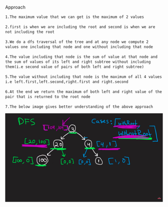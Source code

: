 Approach

    1.The maximum value that we can get is the maximum of 2 values 

    2.first is when we are including the root and second is when we are not including the root

    3.We do a dfs traversal of the tree and at any node we compute 2 values one including that node and one without including that node

    4.The value including that node is the sum of value at that node and the sum of values of its left and right subtree without including them(i.e second value of pairs of both left and right subtree)

    5.The value without including that node is the maximum of all 4 values i.e left.first,left.second,right.first and right.second

    6.At the end we return the maximum of both left and right value of the pair that is returned to the root node

    7.The below image gives better understanding of the above approach


![](sample.png)